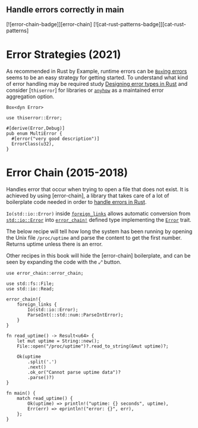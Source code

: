## Handle errors correctly in main

[![error-chain-badge]][error-chain] [![cat-rust-patterns-badge]][cat-rust-patterns]

# Error Strategies (2021)

As recommended in Rust by Example, runtime errors can be [`Box`ing errors] seems to
be an easy strategy for getting started.  To understand what kind of error handling
may be required study [Designing error types in Rust] and consider [`thiserror`] for
libraries or [`anyhow`] as a maintained error aggregation option.

```rust,edition2021
Box<dyn Error>

````

```rust,edition2021
use thiserror::Error;

#[derive(Error,Debug)]
pub enum MultiError {
  #[error("very good description")]
  ErrorClass(u32),
}
```

# Error Chain (2015-2018)

Handles error that occur when trying to open a file that does not
exist. It is achieved by using [error-chain], a library that takes
care of a lot of boilerplate code needed in order to [handle errors in Rust].

`Io(std::io::Error)` inside [`foreign_links`] allows automatic
conversion from [`std::io::Error`] into [`error_chain!`] defined type
implementing the [`Error`] trait.

The below recipe will tell how long the system has been running by
opening the Unix file `/proc/uptime` and parse the content to get the
first number. Returns uptime unless there is an error.

Other recipes in this book will hide the [error-chain] boilerplate, and can be
seen by expanding the code with the ⤢ button.

```rust,edition2018
use error_chain::error_chain;

use std::fs::File;
use std::io::Read;

error_chain!{
    foreign_links {
        Io(std::io::Error);
        ParseInt(::std::num::ParseIntError);
    }
}

fn read_uptime() -> Result<u64> {
    let mut uptime = String::new();
    File::open("/proc/uptime")?.read_to_string(&mut uptime)?;

    Ok(uptime
        .split('.')
        .next()
        .ok_or("Cannot parse uptime data")?
        .parse()?)
}

fn main() {
    match read_uptime() {
        Ok(uptime) => println!("uptime: {} seconds", uptime),
        Err(err) => eprintln!("error: {}", err),
    };
}
```
[`anyhow`]: https://lib.rs/crates/anyhow
[`error_chain!`]: https://docs.rs/error-chain/*/error_chain/macro.error_chain.html
[`Error`]: https://doc.rust-lang.org/std/error/trait.Error.html
[`foreign_links`]: https://docs.rs/error-chain/*/error_chain/#foreign-links
[`std::io::Error`]: https://doc.rust-lang.org/std/io/struct.Error.html

[`Box`ing errors]: https://doc.rust-lang.org/rust-by-example/error/multiple_error_types/boxing_errors.html
[Designing error types in Rust]: https://mmapped.blog/posts/12-rust-error-handling
[handle errors in Rust]: https://doc.rust-lang.org/book/second-edition/ch09-00-error-handling.html

